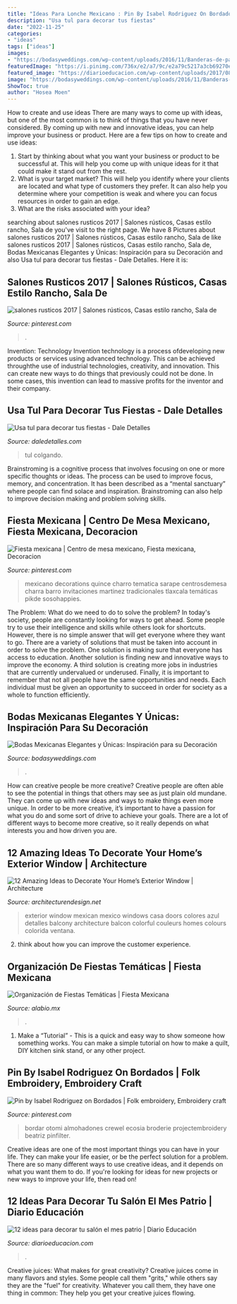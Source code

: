 ```yaml
---
title: "Ideas Para Lonche Mexicano : Pin By Isabel Rodriguez On Bordados"
description: "Usa tul para decorar tus fiestas"
date: "2022-11-25"
categories:
- "ideas"
tags: ["ideas"]
images:
- "https://bodasyweddings.com/wp-content/uploads/2016/11/Banderas-de-papel-picado-mexicano.jpg"
featuredImage: "https://i.pinimg.com/736x/e2/a7/9c/e2a79c5217a3cb69270e240e5ca83bec--vintage-nakışlar-folk-embroidery.jpg"
featured_image: "https://diarioeducacion.com/wp-content/uploads/2017/08/adorno-mexico-decorar-3-5.jpg"
image: "https://bodasyweddings.com/wp-content/uploads/2016/11/Banderas-de-papel-picado-mexicano.jpg"
ShowToc: true
author: "Hosea Moen"
---
```



How to create and use ideas
There are many ways to come up with ideas, but one of the most common is to think of things that you have never considered. By coming up with new and innovative ideas, you can help improve your business or product. Here are a few tips on how to create and use ideas: 
1. Start by thinking about what you want your business or product to be successful at. This will help you come up with unique ideas for it that could make it stand out from the rest. 
2. What is your target market? This will help you identify where your clients are located and what type of customers they prefer. It can also help you determine where your competition is weak and where you can focus resources in order to gain an edge. 
3. What are the risks associated with your idea?

	

		
searching about salones rusticos 2017 | Salones rústicos, Casas estilo rancho, Sala de you've visit to the right page. We have 8 Pictures about salones rusticos 2017 | Salones rústicos, Casas estilo rancho, Sala de like salones rusticos 2017 | Salones rústicos, Casas estilo rancho, Sala de, Bodas Mexicanas Elegantes y Únicas: Inspiración para su Decoración and also Usa tul para decorar tus fiestas - Dale Detalles. Here it is:
		
    
## Salones Rusticos 2017 | Salones Rústicos, Casas Estilo Rancho, Sala De

<img loading=lazy src="https://i.pinimg.com/736x/9b/5b/e4/9b5be46bfb0a1eb43d2b60a3ca072e69.jpg" onerror="this.onerror=null;this.src='https://tse3.mm.bing.net/th?id=OIP.-3xxa5f_fpUTEjnUaLFndgHaFT&amp;pid=15.1';" alt="salones rusticos 2017 | Salones rústicos, Casas estilo rancho, Sala de">

_Source: pinterest.com_

>. 

	

Invention: Technology
Invention technology is a process ofdeveloping new products or services using advanced technology. This can be achieved throughthe use of industrial technologies, creativity, and innovation. This can create new ways to do things that previously could not be done. In some cases, this invention can lead to massive profits for the inventor and their company.

    
## Usa Tul Para Decorar Tus Fiestas - Dale Detalles

<img loading=lazy src="https://i1.wp.com/www.daledetalles.com/wp-content/uploads/2017/03/decoracion-con-tul-para-fiestas10.jpg" onerror="this.onerror=null;this.src='https://tse1.mm.bing.net/th?id=OIP.Ukwi2NVIVeFZAkxW0qLR1QHaJ6&amp;pid=15.1';" alt="Usa tul para decorar tus fiestas - Dale Detalles">

_Source: daledetalles.com_

>tul colgando. 

	

Brainstroming is a cognitive process that involves focusing on one or more specific thoughts or ideas. The process can be used to improve focus, memory, and concentration. It has been described as a “mental sanctuary” where people can find solace and inspiration. Brainstroming can also help to improve decision making and problem solving skills.

    
## Fiesta Mexicana | Centro De Mesa Mexicano, Fiesta Mexicana, Decoracion

<img loading=lazy src="https://i.pinimg.com/736x/56/6b/f1/566bf1f9d60ce84f84a5c2b0070dbec7.jpg" onerror="this.onerror=null;this.src='https://tse4.mm.bing.net/th?id=OIP.AyJd1d_I6kSsRSHzXoPGsAHaJ3&amp;pid=15.1';" alt="Fiesta mexicana | Centro de mesa mexicano, Fiesta mexicana, Decoracion">

_Source: pinterest.com_

>mexicano decorations quince charro tematica sarape centrosdemesa charra barro invitaciones martinez tradicionales tlaxcala temáticas pikde sosohappies. 

	

The Problem: What do we need to do to solve the problem?
In today's society, people are constantly looking for ways to get ahead. Some people try to use their intelligence and skills while others look for shortcuts. However, there is no simple answer that will get everyone where they want to go. There are a variety of solutions that must be taken into account in order to solve the problem. One solution is making sure that everyone has access to education. Another solution is finding new and innovative ways to improve the economy. A third solution is creating more jobs in industries that are currently undervalued or underused. Finally, it is important to remember that not all people have the same opportunities and needs. Each individual must be given an opportunity to succeed in order for society as a whole to function efficiently.

    
## Bodas Mexicanas Elegantes Y Únicas: Inspiración Para Su Decoración

<img loading=lazy src="https://bodasyweddings.com/wp-content/uploads/2016/11/Banderas-de-papel-picado-mexicano.jpg" onerror="this.onerror=null;this.src='https://tse2.mm.bing.net/th?id=OIP.yjzh4LlF9UNk-dfHgSzW9QHaLS&amp;pid=15.1';" alt="Bodas Mexicanas Elegantes y Únicas: Inspiración para su Decoración">

_Source: bodasyweddings.com_

>. 

	

How can creative people be more creative?
Creative people are often able to see the potential in things that others may see as just plain old mundane. They can come up with new ideas and ways to make things even more unique. In order to be more creative, it’s important to have a passion for what you do and some sort of drive to achieve your goals. There are a lot of different ways to become more creative, so it really depends on what interests you and how driven you are.

    
## 12 Amazing Ideas To Decorate Your Home’s Exterior Window | Architecture

<img loading=lazy src="http://www.amazinginteriordesign.com/wp-content/uploads/2014/11/119.jpg" onerror="this.onerror=null;this.src='https://tse2.mm.bing.net/th?id=OIP.FxHftcoWRdZSwOKWkY3oSQHaJ3&amp;pid=15.1';" alt="12 Amazing Ideas to Decorate Your Home’s Exterior Window | Architecture">

_Source: architecturendesign.net_

>exterior window mexican mexico windows casa doors colores azul detalles balcony architecture balcon colorful couleurs homes colours colorida ventana. 

	

2. think about how you can improve the customer experience.

    
## Organización De Fiestas Temáticas | Fiesta Mexicana

<img loading=lazy src="https://alabio.mx/imagenes/fiestas-tematicas-puebla-1678.jpg" onerror="this.onerror=null;this.src='https://tse1.mm.bing.net/th?id=OIP.Lh9JbDkc2F3ijs2uMb9afwHaLH&amp;pid=15.1';" alt="Organización de Fiestas Temáticas | Fiesta Mexicana">

_Source: alabio.mx_

>. 

	

1. Make a “Tutorial” - This is a quick and easy way to show someone how something works. You can make a simple tutorial on how to make a quilt, DIY kitchen sink stand, or any other project. 

    
## Pin By Isabel Rodriguez On Bordados | Folk Embroidery, Embroidery Craft

<img loading=lazy src="https://i.pinimg.com/736x/e2/a7/9c/e2a79c5217a3cb69270e240e5ca83bec--vintage-nakışlar-folk-embroidery.jpg" onerror="this.onerror=null;this.src='https://tse4.mm.bing.net/th?id=OIP.AdeR-84Q4P-VqunBSfKDjgHaJ4&amp;pid=15.1';" alt="Pin by Isabel Rodriguez on Bordados | Folk embroidery, Embroidery craft">

_Source: pinterest.com_

>bordar otomi almohadones crewel ecosia broderie projectembroidery beatriz pinfilter. 

	

Creative ideas are one of the most important things you can have in your life. They can make your life easier, or be the perfect solution for a problem. There are so many different ways to use creative ideas, and it depends on what you want them to do. If you're looking for ideas for new projects or new ways to improve your life, then read on!

    
## 12 Ideas Para Decorar Tu Salón El Mes Patrio | Diario Educación

<img loading=lazy src="https://diarioeducacion.com/wp-content/uploads/2017/08/adorno-mexico-decorar-3-5.jpg" onerror="this.onerror=null;this.src='https://tse3.mm.bing.net/th?id=OIP.1-5V6NKR-W3Q8OsNnKYtaAHaJ4&amp;pid=15.1';" alt="12 ideas para decorar tu salón el mes patrio | Diario Educación">

_Source: diarioeducacion.com_

>. 

	

Creative juices: What makes for great creativity?
Creative juices come in many flavors and styles. Some people call them "grits," while others say they are the "fuel" for creativity. Whatever you call them, they have one thing in common: They help you get your creative juices flowing.

